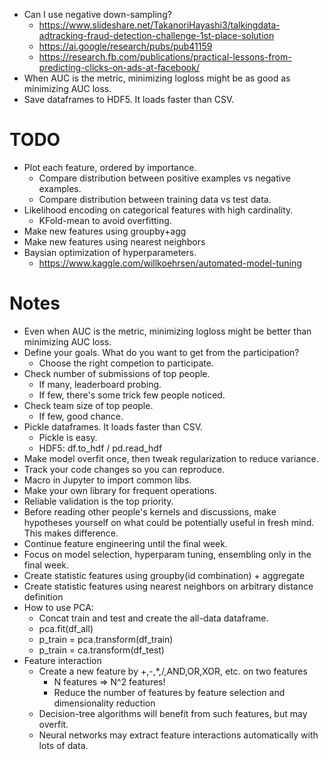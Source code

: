 - Can I use negative down-sampling?
  - https://www.slideshare.net/TakanoriHayashi3/talkingdata-adtracking-fraud-detection-challenge-1st-place-solution
  - https://ai.google/research/pubs/pub41159
  - https://research.fb.com/publications/practical-lessons-from-predicting-clicks-on-ads-at-facebook/
- When AUC is the metric, minimizing logloss might be as good as minimizing AUC loss.
- Save dataframes to HDF5. It loads faster than CSV.

# TODO
- Plot each feature, ordered by importance.
  - Compare distribution between positive examples vs negative examples.
  - Compare distribution between training data vs test data.
- Likelihood encoding on categorical features with high cardinality.
  - KFold-mean to avoid overfitting.
- Make new features using groupby+agg
- Make new features using nearest neighbors
- Baysian optimization of hyperparameters.
  - https://www.kaggle.com/willkoehrsen/automated-model-tuning

# Notes
- Even when AUC is the metric, minimizing logloss might be better than minimizing AUC loss.
- Define your goals. What do you want to get from the participation?
  - Choose the right competion to participate.
- Check number of submissions of top people.
  - If many, leaderboard probing.
  - If few, there's some trick few people noticed.
- Check team size of top people.
  - If few, good chance.
- Pickle dataframes. It loads faster than CSV.
  - Pickle is easy.
  - HDF5: df.to_hdf / pd.read_hdf
- Make model overfit once, then tweak regularization to reduce variance.
- Track your code changes so you can reproduce.
- Macro in Jupyter to import common libs.
- Make your own library for frequent operations.
- Reliable validation is the top priority.
- Before reading other people's kernels and discussions, make hypotheses yourself on what could be potentially useful in fresh mind. This makes difference.
- Continue feature engineering until the final week.
- Focus on model selection, hyperparam tuning, ensembling only in the final week.
- Create statistic features using groupby(id combination) + aggregate
- Create statistic features using nearest neighbors on arbitrary distance definition
- How to use PCA:
  - Concat train and test and create the all-data dataframe.
  - pca.fit(df_all)
  - p_train = pca.transform(df_train)
  - p_train = ca.transform(df_test)
- Feature interaction
  - Create a new feature by +,-,*,/,AND,OR,XOR, etc. on two features
    - N features => N^2 features!
    - Reduce the number of features by feature selection and dimensionality reduction
  - Decision-tree algorithms will benefit from such features, but may overfit.
  - Neural networks may extract feature interactions automatically with lots of data.

